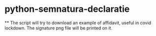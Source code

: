 # python-semnatura-declaratie

** The script will try to download an example of affidavit, useful in covid lockdown. The signature png file will be printed on it.
